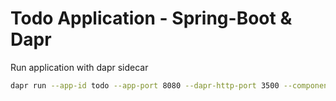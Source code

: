 # Todo Application - Spring-Boot & Dapr

Run application with dapr sidecar
```bash
dapr run --app-id todo --app-port 8080 --dapr-http-port 3500 --components-path dapr/components ./mvnw spring-boot:run 
```
